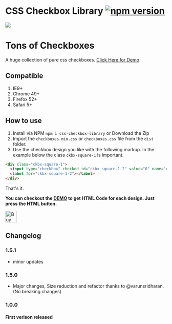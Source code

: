 # CSS Checkbox Library [![npm version](https://badge.fury.io/js/css-checkbox-library.svg)](https://badge.fury.io/js/css-checkbox-library)


<img src="https://raw.githubusercontent.com/hunzaboy/CSS-Checkbox-Library/master/screen.png">

# Tons of Checkboxes
A huge collection of pure css checkboxes.
<a href="https://hunzaboy.github.io/CSS-Checkbox-Library/">Click Here for Demo</a>

## Compatible
1. IE9+
2. Chrome 49+
3. Firefox 52+
4. Safari 5+

## How to use
1. Install via NPM  `npm i css-checkbox-library` or Download the Zip
2. Import the `checkboxes.min.css` or `checkboxes.css` file from the `dist` folder.
3. Use the checkbox design you like with the following markup. In the example below the class `ckbx-square-1` is important.

```HTML
<div class="ckbx-square-1">
  <input type="checkbox" checked id="ckbx-square-1-2" value="0" name="ckbx-square-1">
  <label for="ckbx-square-1-2"></label>
</div>
```

That's it. 

<strong>You can checkout the <a href="https://hunzaboy.github.io/CSS-Checkbox-Library/">DEMO</a> to get HTML Code for each design. Just press the HTML button.</strong>

<a href='https://ko-fi.com/W7W112WHD' target='_blank'><img height='36' style='border:0px;height:36px;' src='https://az743702.vo.msecnd.net/cdn/kofi1.png?v=2' border='0' alt='Buy Me a Coffee at ko-fi.com' /></a>

## Changelog

### 1.5.1
* minor updates

### 1.5.0
* Major changes, Size reduction and refactor thanks to @varunsridharan. (No breaking changes)

### 1.0.0 
#### First verison released
